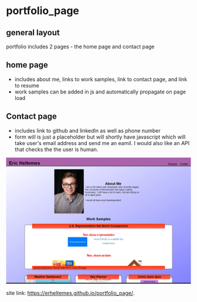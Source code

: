 # portfolio_page

## general layout
portfolio includes 2 pages - the home page and contact page

## home page
* includes about me, links to work samples, link to contact page, and link to resume
* work samples can be added in js and automatically propagate on page load

## Contact page
* includes link to github and linkedIn as well as phone number
* form will is just a placeholder but will shortly have javascript which will take user's email address and send me an eamil. I would also like an API that checks the the user is human.

![Demo of Portfolio](./assets/img/readme_demo.PNG?raw=true "Preview image of Scheduler")

site link: https://erheltemes.github.io/portfolio_page/.


